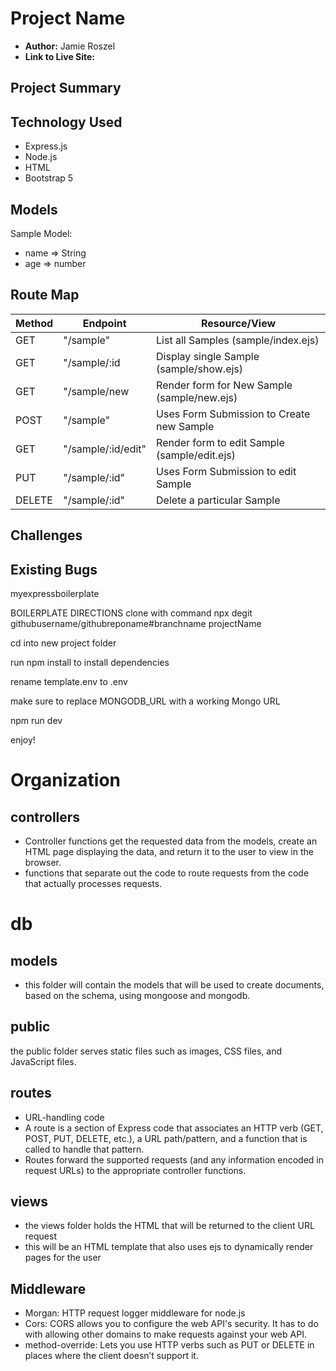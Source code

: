 # Project Name

- **Author:** Jamie Roszel
- **Link to Live Site:** 


## Project Summary



## Technology Used
* Express.js
* Node.js
* HTML
* Bootstrap 5


## Models

Sample Model:
 - name => String
 - age => number


## Route Map

| Method | Endpoint | Resource/View |
|--------|----------|---------------|
|GET| "/sample" | List all Samples (sample/index.ejs) |
|GET| "/sample/:id | Display single Sample (sample/show.ejs)|
|GET| "/sample/new | Render form for New Sample (sample/new.ejs)|
|POST| "/sample" | Uses Form Submission to Create new Sample |
|GET| "/sample/:id/edit" | Render form to edit Sample (sample/edit.ejs)|
|PUT| "/sample/:id" | Uses Form Submission to edit Sample |
|DELETE| "/sample/:id" | Delete a particular Sample |


## Challenges


## Existing Bugs

myexpressboilerplate

BOILERPLATE DIRECTIONS
clone with command npx degit githubusername/githubreponame#branchname projectName

cd into new project folder

run npm install to install dependencies

rename template.env to .env

make sure to replace MONGODB_URL with a working Mongo URL

npm run dev

enjoy!

# Organization
## controllers
* Controller functions get the requested data from the models, create an HTML page displaying the data, and return it to the user to view in the browser.
* functions that separate out the code to route requests from the code that actually processes requests.
# db
## models
* this folder will contain the models that will be used to create documents, based on the schema, using mongoose and mongodb.
## public
the public folder serves static files such as images, CSS files, and JavaScript files.
## routes
* URL-handling code
* A route is a section of Express code that associates an HTTP verb (GET, POST, PUT, DELETE, etc.), a URL path/pattern, and a function that is called to handle that pattern.
* Routes forward the supported requests (and any information encoded in request URLs) to the appropriate controller functions.
## views
* the views folder holds the HTML that will be returned to the client URL request
* this will be an HTML template that also uses ejs to dynamically render pages for the user
## Middleware
* Morgan: HTTP request logger middleware for node.js
* Cors: CORS allows you to configure the web API's security. It has to do with allowing other domains to make requests against your web API.
* method-override: Lets you use HTTP verbs such as PUT or DELETE in places where the client doesn’t support it.